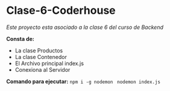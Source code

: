 # Clase-6-Coderhouse
*Este proyecto esta asociado a la clase 6 del curso de Backend*

**Consta de:**

- La clase Productos
- La clase Contenedor 
- El Archivo principal index.js
- Conexiona al Servidor 

**Comando para ejecutar:** 
```npm i -g nodemon ```
```nodemon index.js```
